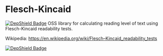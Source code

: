 # Flesch-Kincaid
[![DepShield Badge](https://depshield.sonatype.org/badges/owner/repository/depshield.svg)](https://depshield.github.io)
OSS library for calculating reading level of text using Flesch-Kincaid readability tests.

Wikipedia: https://en.wikipedia.org/wiki/Flesch–Kincaid_readability_tests

[![DepShield Badge](https://depshield.sonatype.org/badges/whelk-io/flesch-kincaid/depshield.svg)](https://depshield.github.io)
